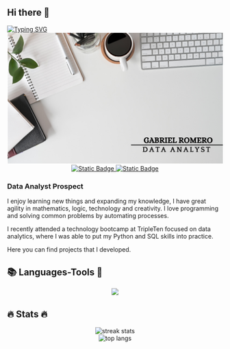 ## Hi there 👋

<div alight="center">
  <a href="https://git.io/typing-svg"><img src="https://readme-typing-svg.demolab.com?font=IBM+Plex+Mono&size=25&pause=300&color=16A9FB&center=true&vCenter=true&random=false&width=435&lines=Hi!;I'm+Gabriel+%F0%9F%98%8E;Hola!+%F0%9F%91%90;Soy+Gabriel%F0%9F%A4%97" alt="Typing SVG" /></a>
</div>

<div id="header" align="center">
  <img decoding="async" src="https://github.com/galex360/galex360/blob/main/Gabriel%20Romro.png" width="600"/>
</div>

<div align="center">
  <a href="https://www.linkedin.com/in/gabriel-romero-suarez-/">
    <img alt="Static Badge" src="https://img.shields.io/badge/LinkedIn-blue?style=for-the-badge&logo=linkedin&link=https%3A%2F%2Fwww.linkedin.com%2Fin%2Fppjq13%2F">
  </a>
  <a href="mailto:gabriell.alexanderr@gmail.com">
    <img alt="Static Badge" src="https://img.shields.io/badge/Email-F14F6F?style=for-the-badge&logo=gmail&logoColor=white">
  </a>
</div>

### **Data Analyst Prospect**

I enjoy learning new things and expanding my knowledge, I have great agility in mathematics, logic, technology and creativity. I love programming and solving common problems by automating processes. 

I recently attended a technology bootcamp at TripleTen focused on data analytics, where I was able to put my Python and SQL skills into practice.

Here you can find projects that I developed.

## 📚 Languages-Tools 🔧

<div align="center">
  <img src="https://go-skill-icons.vercel.app/api/icons?i=python,mysql,pandas,tableau,php"/>
</div>

## 🔥 Stats 🔥

<div align="center">
  <img width=390 src="https://github-readme-stats.vercel.app/api?username=PPJQ&show_icons=true&theme=dracula&border_radius=10" alt="streak stats"/>
  <br/>
  <img width=325 src="https://github-readme-stats.vercel.app/api/top-langs/?username=PPJQ&theme=dracula&border_radius=10" alt="top langs"/>
</div>
